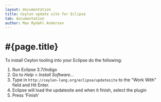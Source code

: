 ```yaml
---
layout: documentation
title: Ceylon update site for Eclipse
tab: documentation
author: Max Rydahl Andersen
---
```


# #{page.title}

To install Ceylon tooling into your Eclipse do the following:

1. Run Eclipse 3.7/Indigo
2. Go to *Help > Install Software...*
3. Type in `http://ceylon-lang.org/eclipse/updatesite` to the "Work With" field and Hit Enter.
4. Eclipse will load the updatesite and when it finish, select the plugin
5. Press 'Finish'


